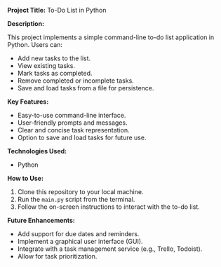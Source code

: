 
**Project Title:** To-Do List in Python

**Description:** 

This project implements a simple command-line to-do list application in Python. Users can:

* Add new tasks to the list.
* View existing tasks.
* Mark tasks as completed.
* Remove completed or incomplete tasks.
* Save and load tasks from a file for persistence.

**Key Features:**

* Easy-to-use command-line interface.
* User-friendly prompts and messages.
* Clear and concise task representation.
* Option to save and load tasks for future use.

**Technologies Used:**

* Python

**How to Use:**

1. Clone this repository to your local machine.
2. Run the `main.py` script from the terminal.
3. Follow the on-screen instructions to interact with the to-do list.

**Future Enhancements:**

* Add support for due dates and reminders.
* Implement a graphical user interface (GUI).
* Integrate with a task management service (e.g., Trello, Todoist).
* Allow for task prioritization.
